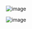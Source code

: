 ![image](https://github.com/user-attachments/assets/31777439-e6c9-4839-9afb-24e5fe3349a5)

![image](https://github.com/user-attachments/assets/25a02bad-f42b-4807-bd98-7dc99585e37a)
